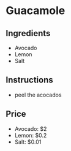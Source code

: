 # Guacamole
## Ingredients
* Avocado 
* Lemon
* Salt
## Instructions
* peel the acocados

## Price
* Avocado: $2
* Lemon: $0.2
* Salt: $0.01


